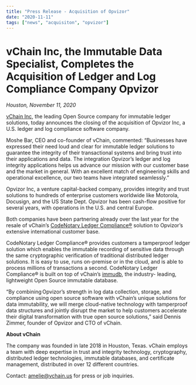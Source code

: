 ```yaml
---
title: "Press Release - Acquisition of Opvizor"
date: "2020-11-11"
tags: ["news", "acquisiton", "opvizor"]
---
```


# **vChain Inc, the Immutable Data Specialist, Completes the Acquisition of Ledger and Log Compliance Company Opvizor**

*Houston, November 11, 2020*

[vChain Inc](https://www.codenotary.io/about), the leading Open Source company for immutable ledger solutions, today
announces the closing of the acquisition of Opvizor Inc, a U.S. ledger and log
compliance software company.

Moshe Bar, CEO and co-founder of vChain, commented: “Businesses have expressed
their need loud and clear for immutable ledger solutions to guarantee the integrity of
their transactional systems and bring trust into their applications and data. The
integration Opvizor’s ledger and log integrity applications helps us advance our mission
with our customer base and the market in general. With an excellent match of
engineering skills and operational excellence, our two teams have integrated
seamlessly.”

Opvizor Inc, a venture capital-backed company, provides integrity and trust solutions to
hundreds of enterprise customers worldwide like Motorola, Docusign, and the US State
Dept. Opvizor has been cash-flow positive for several years, with operations in the U.S.
and central Europe.

Both companies have been partnering already over the last year for the resale of
vChain’s [CodeNotary Ledger Compliance®](https://www.codenotary.io/products/ledger-compliance)
solution to Opvizor’s extensive international customer base.

CodeNotary Ledger Compliance® provides customers a tamperproof ledger solution
which enables the immutable recording of sensitive data through the same
cryptographic verification of traditional distributed ledger solutions. It is easy to use, runs
on-premise or in the cloud, and is able to process millions of transactions a second.
CodeNotary Ledger Compliance® is built on top of vChain’s [immudb](https://www.immudb.io), the industry-
leading, lightweight Open Source immutable database.

“By combining Opvizor’s strength in log data collection, storage, and compliance using
open source software with vChain’s unique solutions for data immutability, we will
merge cloud-native technology with tamperproof data structures and jointly disrupt the
market to help customers accelerate their digital transformation with true open source
solutions,” said Dennis Zimmer, founder of Opvizor and CTO of vChain.

**About vChain**

The company was founded in late 2018 in Houston, Texas. vChain employs a team with
deep expertise in trust and integrity technology, cryptography, distributed ledger
technologies, immutable databases, and certificate management, distributed in over 12
different countries.

Contact: [amelie@vchain.us](amelie@vchain.us) for press or job inquiries.